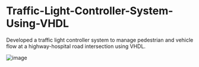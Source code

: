# Traffic-Light-Controller-System-Using-VHDL
Developed a traffic light controller system to manage pedestrian and vehicle flow at a highway-hospital road intersection using VHDL.

![image](https://github.com/user-attachments/assets/fe020b27-3c07-44d4-99a1-bf7f9088bef2)
